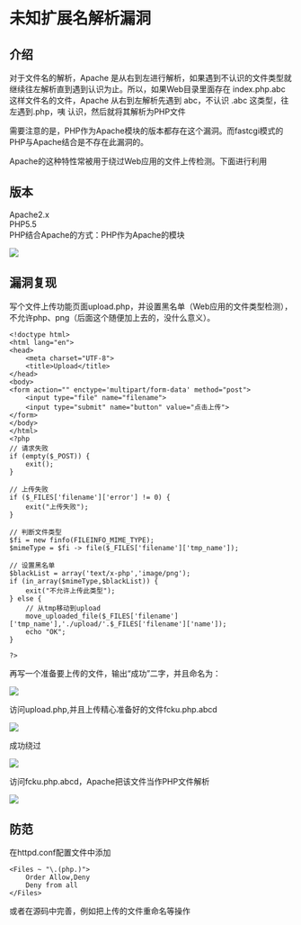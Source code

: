 # 未知扩展名解析漏洞

## 介绍
对于文件名的解析，Apache 是从右到左进行解析，如果遇到不认识的文件类型就继续往左解析直到遇到认识为止。所以，如果Web目录里面存在 index.php.abc 这样文件名的文件，Apache 从右到左解析先遇到 abc，不认识 .abc 这类型，往左遇到.php，咦 认识，然后就将其解析为PHP文件


需要注意的是，PHP作为Apache模块的版本都存在这个漏洞。而fastcgi模式的PHP与Apache结合是不存在此漏洞的。

Apache的这种特性常被用于绕过Web应用的文件上传检测。下面进行利用

## 版本
Apache2.x\
PHP5.5\
PHP结合Apache的方式：PHP作为Apache的模块

![](https://github.com/saiyanlee/Record/blob/master/Sys/Apache/%E6%9C%AA%E7%9F%A5%E6%89%A9%E5%B1%95%E5%90%8D%E8%A7%A3%E6%9E%90%E6%BC%8F%E6%B4%9E/images/1.PNG)

## 漏洞复现
写个文件上传功能页面upload.php，并设置黑名单（Web应用的文件类型检测），不允许php、png（后面这个随便加上去的，没什么意义）。
```
<!doctype html>
<html lang="en">
<head>
    <meta charset="UTF-8">
    <title>Upload</title>
</head>
<body>
<form action="" enctype='multipart/form-data' method="post">
    <input type="file" name="filename">
    <input type="submit" name="button" value="点击上传">
</form>
</body>
</html>
<?php
// 请求失败
if (empty($_POST)) {
    exit();
}

// 上传失败
if ($_FILES['filename']['error'] != 0) {
    exit("上传失败");
}

// 判断文件类型
$fi = new finfo(FILEINFO_MIME_TYPE);
$mimeType = $fi -> file($_FILES['filename']['tmp_name']);

// 设置黑名单
$blackList = array('text/x-php','image/png');
if (in_array($mimeType,$blackList)) {
    exit("不允许上传此类型");
} else {
    // 从tmp移动到upload
    move_uploaded_file($_FILES['filename']['tmp_name'],'./upload/'.$_FILES['filename']['name']);
    echo "OK";
}

?>
```

再写一个准备要上传的文件，输出“成功”二字，并且命名为：

![](https://github.com/saiyanlee/Record/blob/master/Sys/Apache/%E6%9C%AA%E7%9F%A5%E6%89%A9%E5%B1%95%E5%90%8D%E8%A7%A3%E6%9E%90%E6%BC%8F%E6%B4%9E/images/2.PNG)

访问upload.php,并且上传精心准备好的文件fcku.php.abcd

![](https://github.com/saiyanlee/Record/blob/master/Sys/Apache/%E6%9C%AA%E7%9F%A5%E6%89%A9%E5%B1%95%E5%90%8D%E8%A7%A3%E6%9E%90%E6%BC%8F%E6%B4%9E/images/3.PNG)

成功绕过

![](https://github.com/saiyanlee/Record/blob/master/Sys/Apache/%E6%9C%AA%E7%9F%A5%E6%89%A9%E5%B1%95%E5%90%8D%E8%A7%A3%E6%9E%90%E6%BC%8F%E6%B4%9E/images/4.PNG)

访问fcku.php.abcd，Apache把该文件当作PHP文件解析

![](https://github.com/saiyanlee/Record/blob/master/Sys/Apache/%E6%9C%AA%E7%9F%A5%E6%89%A9%E5%B1%95%E5%90%8D%E8%A7%A3%E6%9E%90%E6%BC%8F%E6%B4%9E/images/5.PNG)

## 防范 
在httpd.conf配置文件中添加
```
<Files ~ "\.(php.)">
	Order Allow,Deny
	Deny from all
</Files>
```

或者在源码中完善，例如把上传的文件重命名等操作
